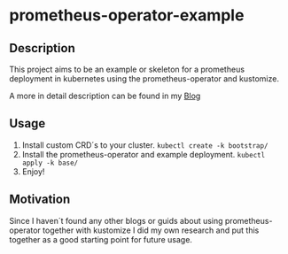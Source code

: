 # prometheus-operator-example

## Description
This project aims to be an example or skeleton for a prometheus deployment in kubernetes using the prometheus-operator and kustomize.

A more in detail description can be found in my [Blog](https://d4sw4r.github.io)

## Usage
1. Install custom CRD´s to your cluster. `kubectl create -k bootstrap/`
2. Install the prometheus-operator and example deployment.
`kubectl apply -k base/`
3. Enjoy!

## Motivation
Since I haven´t found any other blogs or guids about using prometheus-operator together with kustomize I did my own research and put this together as a good starting point for future usage.